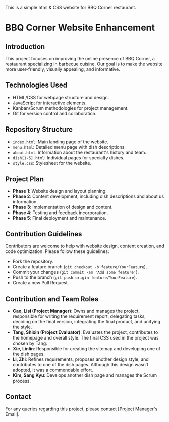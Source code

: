 This is a simple html &amp; CSS website for BBQ Corner restaurant.

# BBQ Corner Website Enhancement

## Introduction
This project focuses on improving the online presence of BBQ Corner, a restaurant specializing in barbecue cuisine. Our goal is to make the website more user-friendly, visually appealing, and informative.

## Technologies Used
- HTML/CSS for webpage structure and design.
- JavaScript for interactive elements.
- Kanban/Scrum methodologies for project management.
- Git for version control and collaboration.

## Repository Structure
- `index.html`: Main landing page of the website.
- `menu.html`: Detailed menu page with dish descriptions.
- `about.html`: Information about the restaurant's history and team.
- `dish[1-5].html`: Individual pages for specialty dishes.
- `style.css`: Stylesheet for the website.

## Project Plan
- **Phase 1**: Website design and layout planning.
- **Phase 2**: Content development, including dish descriptions and about us information.
- **Phase 3**: Implementation of design and content.
- **Phase 4**: Testing and feedback incorporation.
- **Phase 5**: Final deployment and maintenance.

## Contribution Guidelines
Contributors are welcome to help with website design, content creation, and code optimization. Please follow these guidelines:
- Fork the repository.
- Create a feature branch (`git checkout -b feature/YourFeature`).
- Commit your changes (`git commit -am 'Add some feature'`).
- Push to the branch (`git push origin feature/YourFeature`).
- Create a new Pull Request.

## Contribution and Team Roles

- **Cao, Lisi (Project Manager)**: Owns and manages the project, responsible for writing the requirement report, delegating tasks, deciding on the final version, integrating the final product, and unifying the style.
- **Tang, Shixin (Project Evaluator)**: Evaluates the project, contributes to the homepage and overall style. The final CSS used in the project was chosen by Tang.
- **Xie, Linlin**: Responsible for creating the sitemap and developing one of the dish pages.
- **Li, Zhi**: Refines requirements, proposes another design style, and contributes to one of the dish pages. Although this design wasn’t adopted, it was a commendable effort.
- **Kim, Sang Kyu**: Develops another dish page and manages the Scrum process.


## Contact
For any queries regarding this project, please contact [Project Manager's Email].


